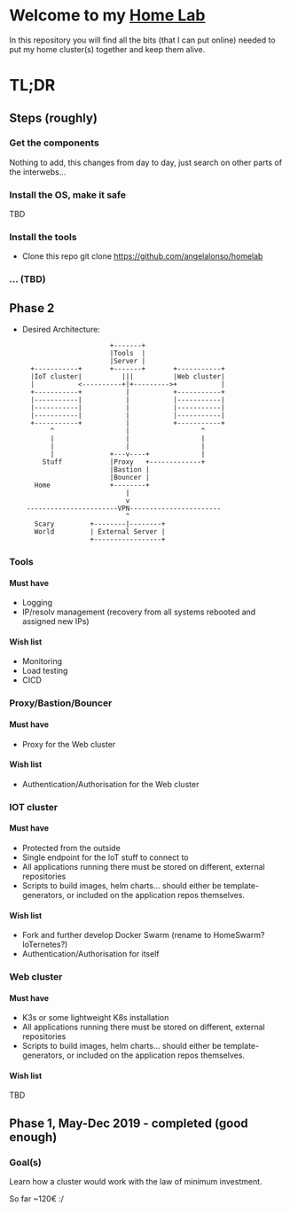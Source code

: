 # Welcome to my [Home Lab](https://angelalonso.github.io/homelab/)
In this repository you will find all the bits (that I can put online) needed to put my home cluster(s) together and keep them alive.

# TL;DR
## Steps (roughly)
### Get the components
Nothing to add, this changes from day to day, just search on other parts of the interwebs...

### Install the OS, make it safe
TBD

### Install the tools
- Clone this repo
    git clone https://github.com/angelalonso/homelab

### ... (TBD)

## Phase 2
- Desired Architecture:

                            +-------+
                            |Tools  |
                            |Server |
        +-----------+       +-------+       +-----------+
        |IoT cluster|          |||          |Web cluster|
        |           <----------+|+--------->+           |
        +-----------+           |           +-----------+
        |-----------|           |           |-----------|
        |-----------|           |           |-----------|
        |-----------|           |           |-----------|
        +-----------+           |           +-----------+
             ^                  |                  ^
             |                  |                  |
             |                  |                  |
             |              +---v----+             |
           Stuff            |Proxy   +-------------+
                            |Bastion |
                            |Bouncer |
         Home               +--------+
                                |
                                v
       -----------------------VPN-----------------------
                                ^
         Scary         +--------|--------+
         World         | External Server |
                       +-----------------+


### Tools 
#### Must have
- Logging
- IP/resolv management (recovery from all systems rebooted and assigned new IPs)
#### Wish list
- Monitoring
- Load testing
- CICD


### Proxy/Bastion/Bouncer
#### Must have
- Proxy for the Web cluster
#### Wish list
- Authentication/Authorisation for the Web cluster


### IOT cluster
#### Must have
- Protected from the outside
- Single endpoint for the IoT stuff to connect to
- All applications running there must be stored on different, external repositories
- Scripts to build images, helm charts... should either be template-generators, or included on the application repos themselves.
#### Wish list
- Fork and further develop Docker Swarm (rename to HomeSwarm? IoTernetes?)
- Authentication/Authorisation for itself


### Web cluster
#### Must have
- K3s or some lightweight K8s installation
- All applications running there must be stored on different, external repositories
- Scripts to build images, helm charts... should either be template-generators, or included on the application repos themselves.
#### Wish list
TBD






## Phase 1, May-Dec 2019 - completed (good enough)
### Goal(s)
Learn how a cluster would work with the law of minimum investment.  
  
So far ~120€ :/

